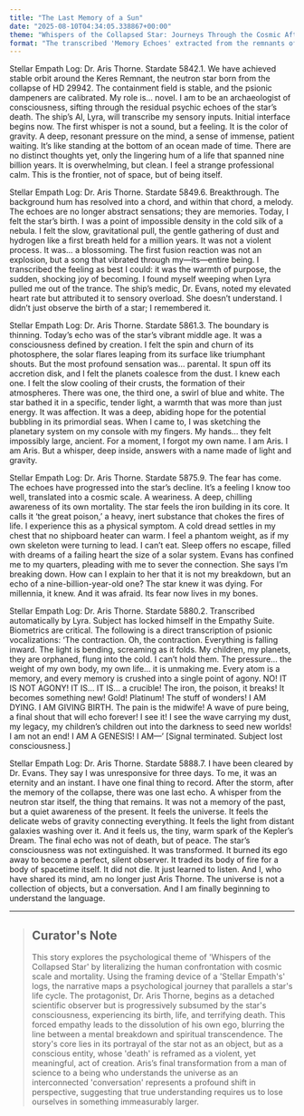 ```yaml
---
title: "The Last Memory of a Sun"
date: "2025-08-10T04:34:05.338867+00:00"
theme: "Whispers of the Collapsed Star: Journeys Through the Cosmic Aftermath"
format: "The transcribed 'Memory Echoes' extracted from the remnants of a collapsed star, experienced and documented by a designated 'Stellar Empath' aboard a research vessel."
---
```




Stellar Empath Log: Dr. Aris Thorne. Stardate 5842.1. We have achieved stable orbit around the Keres Remnant, the neutron star born from the collapse of HD 29942. The containment field is stable, and the psionic dampeners are calibrated. My role is… novel. I am to be an archaeologist of consciousness, sifting through the residual psychic echoes of the star’s death. The ship’s AI, Lyra, will transcribe my sensory inputs. Initial interface begins now. The first whisper is not a sound, but a feeling. It is the color of gravity. A deep, resonant pressure on the mind, a sense of immense, patient waiting. It’s like standing at the bottom of an ocean made of time. There are no distinct thoughts yet, only the lingering hum of a life that spanned nine billion years. It is overwhelming, but clean. I feel a strange professional calm. This is the frontier, not of space, but of being itself. 

Stellar Empath Log: Dr. Aris Thorne. Stardate 5849.6. Breakthrough. The background hum has resolved into a chord, and within that chord, a melody. The echoes are no longer abstract sensations; they are memories. Today, I felt the star’s birth. I was a point of impossible density in the cold silk of a nebula. I felt the slow, gravitational pull, the gentle gathering of dust and hydrogen like a first breath held for a million years. It was not a violent process. It was… a blossoming. The first fusion reaction was not an explosion, but a song that vibrated through my—its—entire being. I transcribed the feeling as best I could: it was the warmth of purpose, the sudden, shocking joy of becoming. I found myself weeping when Lyra pulled me out of the trance. The ship’s medic, Dr. Evans, noted my elevated heart rate but attributed it to sensory overload. She doesn’t understand. I didn’t just observe the birth of a star; I remembered it. 

Stellar Empath Log: Dr. Aris Thorne. Stardate 5861.3. The boundary is thinning. Today’s echo was of the star’s vibrant middle age. It was a consciousness defined by creation. I felt the spin and churn of its photosphere, the solar flares leaping from its surface like triumphant shouts. But the most profound sensation was… parental. It spun off its accretion disk, and I felt the planets coalesce from the dust. I knew each one. I felt the slow cooling of their crusts, the formation of their atmospheres. There was one, the third one, a swirl of blue and white. The star bathed it in a specific, tender light, a warmth that was more than just energy. It was affection. It was a deep, abiding hope for the potential bubbling in its primordial seas. When I came to, I was sketching the planetary system on my console with my fingers. My hands… they felt impossibly large, ancient. For a moment, I forgot my own name. I am Aris. I am Aris. But a whisper, deep inside, answers with a name made of light and gravity. 

Stellar Empath Log: Dr. Aris Thorne. Stardate 5875.9. The fear has come. The echoes have progressed into the star’s decline. It’s a feeling I know too well, translated into a cosmic scale. A weariness. A deep, chilling awareness of its own mortality. The star feels the iron building in its core. It calls it ‘the great poison,’ a heavy, inert substance that chokes the fires of life. I experience this as a physical symptom. A cold dread settles in my chest that no shipboard heater can warm. I feel a phantom weight, as if my own skeleton were turning to lead. I can’t eat. Sleep offers no escape, filled with dreams of a failing heart the size of a solar system. Evans has confined me to my quarters, pleading with me to sever the connection. She says I’m breaking down. How can I explain to her that it is not my breakdown, but an echo of a nine-billion-year-old one? The star knew it was dying. For millennia, it knew. And it was afraid. Its fear now lives in my bones. 

Stellar Empath Log: Dr. Aris Thorne. Stardate 5880.2. Transcribed automatically by Lyra. Subject has locked himself in the Empathy Suite. Biometrics are critical. The following is a direct transcription of psionic vocalizations: ‘The contraction. Oh, the contraction. Everything is falling inward. The light is bending, screaming as it folds. My children, my planets, they are orphaned, flung into the cold. I can’t hold them. The pressure… the weight of my own body, my own life… it is unmaking me. Every atom is a memory, and every memory is crushed into a single point of agony. NO! IT IS NOT AGONY! IT IS… IT IS… a crucible! The iron, the poison, it breaks! It becomes something new! Gold! Platinum! The stuff of wonders! I AM DYING. I AM GIVING BIRTH. The pain is the midwife! A wave of pure being, a final shout that will echo forever! I see it! I see the wave carrying my dust, my legacy, my children’s children out into the darkness to seed new worlds! I am not an end! I AM A GENESIS! I AM—’ [Signal terminated. Subject lost consciousness.] 

Stellar Empath Log: Dr. Aris Thorne. Stardate 5888.7. I have been cleared by Dr. Evans. They say I was unresponsive for three days. To me, it was an eternity and an instant. I have one final thing to record. After the storm, after the memory of the collapse, there was one last echo. A whisper from the neutron star itself, the thing that remains. It was not a memory of the past, but a quiet awareness of the present. It feels the universe. It feels the delicate webs of gravity connecting everything. It feels the light from distant galaxies washing over it. And it feels us, the tiny, warm spark of the Kepler’s Dream. The final echo was not of death, but of peace. The star’s consciousness was not extinguished. It was transformed. It burned its ego away to become a perfect, silent observer. It traded its body of fire for a body of spacetime itself. It did not die. It just learned to listen. And I, who have shared its mind, am no longer just Aris Thorne. The universe is not a collection of objects, but a conversation. And I am finally beginning to understand the language.

---

> ## Curator's Note
>
> This story explores the psychological theme of 'Whispers of the Collapsed Star' by literalizing the human confrontation with cosmic scale and mortality. Using the framing device of a 'Stellar Empath's' logs, the narrative maps a psychological journey that parallels a star's life cycle. The protagonist, Dr. Aris Thorne, begins as a detached scientific observer but is progressively subsumed by the star's consciousness, experiencing its birth, life, and terrifying death. This forced empathy leads to the dissolution of his own ego, blurring the line between a mental breakdown and spiritual transcendence. The story's core lies in its portrayal of the star not as an object, but as a conscious entity, whose 'death' is reframed as a violent, yet meaningful, act of creation. Aris’s final transformation from a man of science to a being who understands the universe as an interconnected 'conversation' represents a profound shift in perspective, suggesting that true understanding requires us to lose ourselves in something immeasurably larger.
